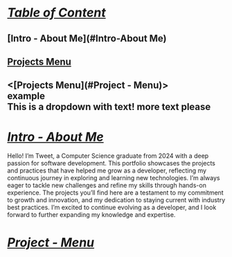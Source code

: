 # <ins>***Table of Content***</ins>
## [Intro - About Me](#Intro-About Me)
## [Projects Menu](#Project-Menu)
## <[Projects Menu](#Project - Menu)> <summary>example</summary> This is a dropdown with text! more text please </details>


# <ins>***Intro - About Me***</ins>
  Hello! I’m Tweet, a Computer Science graduate from 2024 with a deep passion for software development. This portfolio showcases the projects and practices that have helped me grow as a developer, reflecting my continuous journey in exploring and learning new technologies. I’m always eager to tackle new challenges and refine my skills through hands-on experience. The projects you’ll find here are a testament to my commitment to growth and innovation, and my dedication to staying current with industry best practices. I’m excited to continue evolving as a developer, and I look forward to further expanding my knowledge and expertise.

# <ins>***Project - Menu***</ins>



